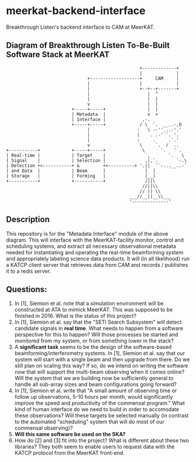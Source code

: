 # meerkat-backend-interface
Breakthrough Listen's backend interface to CAM at MeerKAT.

## Diagram of Breakthrough Listen To-Be-Built Software Stack at MeerKAT

```
                                                   +-------------+
                                                   |             |
                               +-------------------+     CAM     |
                               |                   |             |
                               |                   +--+--+-------+
                               |                      |  ^
                               |                      |  |
                               v                      |  |
                         +-----+-----+                |  |
                         | Metadata  |                v  +
                         | Interface |              ,-.
                         +-----+-----+             / \  `.  __..-,O
                               |                  :   \ --''_..-'.'
                               |                  |    . .-' `. '.
                               |                  :     .     .`.'
                               v                   \     `.  /  ..
+-----------+            +-----+-----+              \      `.   ' .
| Real-time |            | Target    |               `,       `.   \
| Signal    |            | Selection |               ,|,`.       `-.\
| Detection +<-----------+ &         +<----------+ '.||  ``-...__..-`
| and Data  |            | Beam      |               |  |
| Storage   |            | Forming   |               |__|
+-----------+            +-----------+               /||\
                                                    //||\\
                                                   // || \\
                                               ___//__||__\\___
                                               '--------------'
```

## Description
This repository is for the "Metadata Interface" module of the above diagram. This will interface with the MeerKAT-facility monitor, control and scheduling systems, and extract all necessary observational metadata needed for instantiating and operating the real-time beamforming system and appropriately labeling science data products. It will (in all likelihood) run a KATCP client server that retrieves data from CAM and records / publishes it to a redis server.


## Questions:

1. In [1], Siemion et al. note that a simulation environment will be constructed at ATA to mimick MeerKAT. This was supposed to be finished in 2016. What is the status of this project?
2. In [1], Siemion et al. say that the "SETI Search Subsystem" will detect candidate signals in **real time**. What needs to happen from a software perspective for this to happen? Will those processes be started and monitored from my system, or from something lower in the stack?
3. A **significant task** seems to be the design of the software-based beamforming/interferometry systems. In [1], Siemion et al. say that our system will start with a single beam and then upgrade from there. Do we still plan on scaling this way? If so, do we intend on writing the software now that will support the multi-beam observing when it comes online? Will the system that we are building now be sufficiently general to handle all sub-array sizes and beam configurations going forward?
4. In [1], Siemion et al. write that "A small amount of observing time or follow up observations, 5-10 hours per month, would significantly improve the speed and productivity of the commensal program." What kind of human interface do we need to build in order to accomodate these observations? Will these targets be selected manually (in contrast to the automated "scheduling" system that will do most of our commensal observing)?
5. **Will this same software be used on the SKA?**
6. How do [2] and [3] fit into the project? What is different about these two libraries? They both seem to enable users to request data with the KATCP protocol from the MeerKAT front-end.